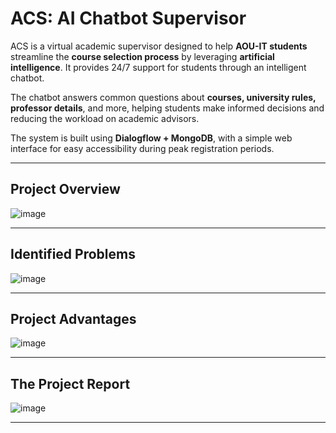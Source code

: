 #  ACS: AI Chatbot Supervisor

ACS is a virtual academic supervisor designed to help **AOU-IT students** streamline the **course selection process** by leveraging **artificial intelligence**. It provides 24/7 support for students through an intelligent chatbot.

The chatbot answers common questions about **courses, university rules, professor details**, and more, helping students make informed decisions and reducing the workload on academic advisors.

The system is built using **Dialogflow + MongoDB**, with a simple web interface for easy accessibility during peak registration periods.

---

##  Project Overview

![image](https://github.com/user-attachments/assets/16c9d64c-a20c-49c3-bed3-b2ead8ccf331)

---

##  Identified Problems

![image](https://github.com/user-attachments/assets/46c58906-ccea-442d-8c9d-55ef186dd1d8)

---

##  Project Advantages

![image](https://github.com/user-attachments/assets/b1139b47-67fc-40d0-8d97-1425d260b935)

---

##  The Project Report

![image](https://github.com/user-attachments/assets/349f42ad-9dec-484b-8ebb-d975530b82bd)

---

